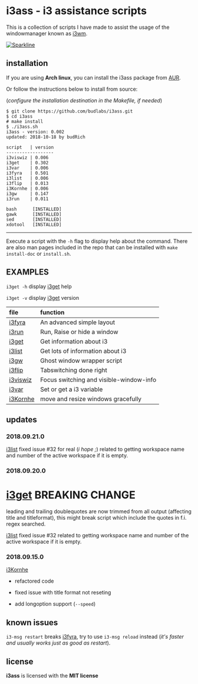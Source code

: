 # i3ass - i3 assistance scripts 

This is a collection of scripts I have made to assist the
usage of the windowmanager known as [i3wm].


[![Sparkline](https://stars.medv.io/budlabs/i3ass.svg)](https://stars.medv.io/budlabs/i3ass)

## installation

If you are using **Arch linux**, you can install the i3ass
package from [AUR]. 

Or follow the instructions below to install from source: 

(*configure the installation destination in the Makefile,
if needed*)

``` shell
$ git clone https://github.com/budlabs/i3ass.git
$ cd i3ass
# make install
$ ./i3ass.sh
i3ass - version: 0.002
updated: 2018-10-18 by budRich

script   | version
------------------
i3viswiz | 0.006
i3get    | 0.302
i3var    | 0.006
i3fyra   | 0.501
i3list   | 0.006
i3flip   | 0.013
i3Kornhe | 0.006
i3gw     | 0.147
i3run    | 0.011

bash      [INSTALLED]
gawk      [INSTALLED]
sed       [INSTALLED]
xdotool   [INSTALLED]

```


---

Execute a script with the `-h` flag to display help about
the command. There are also man pages included in the repo
that can be installed with `make install-doc` or
`install.sh`.

EXAMPLES
--------
`i3get -h` display [i3get] help 

`i3get -v` display [i3get] version 


|**file**  |     **function**          |
|:---------|:--------------------------|
|[i3fyra]  |An advanced simple layout
|[i3run]   |Run, Raise or hide a window
|[i3get]   |Get information about i3
|[i3list]  |Get lots of information about i3 
|[i3gw]    |Ghost window wrapper script
|[i3flip]  |Tabswitching done right
|[i3viswiz]|Focus switching and visible-window-info
|[i3var]   |Set or get a i3 variable
|[i3Kornhe]|move and resize windows gracefully

## updates

### 2018.09.21.0

[i3list] fixed issue #32 for real (*i hope ;*) related to
getting workspace name and number of the active workspace if
it is empty.

### 2018.09.20.0


# [i3get] BREAKING CHANGE

leading and trailing doublequotes are now trimmed from all
output (affecting title and titleformat), this might break
script which include the quotes in f.i. regex searched. 

[i3list] fixed issue #32 related to getting workspace name
and number of the active workspace if it is empty.

### 2018.09.15.0


[i3Kornhe]
- refactored code

- fixed issue with title format not reseting

- add longoption support (`--speed`)



## known issues

`i3-msg restart` breaks [i3fyra], try to use `i3-msg
reload` instead (*it's faster and usually works just as good
as restart*).

[i3flip]: https://github.com/budRich/i3ass/tree/dev/ass/i3flip
[i3fyra]: https://github.com/budRich/i3ass/tree/dev/ass/i3fyra
[i3gw]: https://github.com/budRich/i3ass/tree/dev/ass/i3gw
[i3Kornhe]: https://github.com/budRich/i3ass/tree/dev/ass/i3Kornhe
[i3list]: https://github.com/budRich/i3ass/tree/dev/ass/i3list
[i3get]: https://github.com/budRich/i3ass/tree/dev/ass/i3get
[i3run]: https://github.com/budRich/i3ass/tree/dev/ass/i3run
[i3var]: https://github.com/budRich/i3ass/tree/dev/ass/i3var
[i3viswiz]: https://github.com/budRich/i3ass/tree/dev/ass/i3viswiz
[Makefile]: https://github.com/budRich/i3ass/blob/master/Makefile
[install.sh]: https://github.com/budRich/i3ass/blob/master/install.sh
[i3add]: https://github.com/budRich/scripts/i3add/
[AUR]: https://aur.archlinux.org/packages/i3ass/
[i3]: https://i3wm.org/
[i3wm]: https://i3wm.org/

## license

**i3ass** is licensed with the **MIT license**


